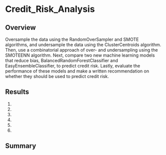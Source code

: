 # Credit_Risk_Analysis
## Overview
Oversample the data using the RandomOverSampler and SMOTE algorithms, and undersample the data using the ClusterCentroids algorithm. Then, use a combinatorial approach of over- and undersampling using the SMOTEENN algorithm. Next, compare two new machine learning models that reduce bias, BalancedRandomForestClassifier and EasyEnsembleClassifier, to predict credit risk. Lastly, evaluate the performance of these models and make a written recommendation on whether they should be used to predict credit risk.

## Results
  1)
  2)
  3)
  4)
  5)
  6)
## Summary
